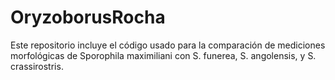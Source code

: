 # OryzoborusRocha
Este repositorio incluye el código usado para la comparación de mediciones morfológicas de Sporophila maximiliani con S. funerea,  S. angolensis, y S. crassirostris. 
